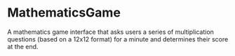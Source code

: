 # MathematicsGame
A mathematics game interface that asks users a series of multiplication questions (based on a 12x12 format) for a minute and determines their score at the end.
